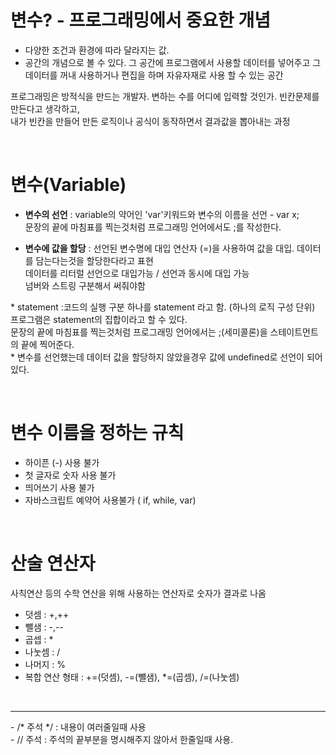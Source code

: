 # 변수? - 프로그래밍에서 중요한 개념
- 다양한 조건과 환경에 따라 달라지는 값.
- 공간의 개념으로 볼 수 있다. 그 공간에 프로그램에서 사용할 데이터를 넣어주고 그 데이터를 꺼내 사용하거나 편집을 하며 자유자재로 사용 할 수 있는 공간

프로그래밍은 방적식을 만드는 개발자. 변하는 수를 어디에 입력할 것인가. 빈칸문제를 만든다고 생각하고, </br>
내가 빈칸을 만들어 만든 로직이나 공식이 동작하면서 결과값을 뽑아내는 과정

</br>

# 변수(Variable)
- <b>변수의 선언</b> : variable의 약어인 'var'키워드와 변수의 이름을 선언 - var x; </br>
문장의 끝에 마침표를 찍는것처럼 프로그래밍 언어에서도 ;를 작성한다.

- <b>변수에 값을 할당</b> : 선언된 변수명에 대입 연산자 (=)을 사용하여 값을 대입. 데이터를 담는다는것을 할당한다라고 표현 </br>
데이터를 리터럴 선언으로 대입가능 / 선언과 동시에 대입 가능 </br>
넘버와 스트링 구분해서 써줘야함 </br>

\* statement :코드의 실행 구분 하나를 statement 라고 함. (하나의 로직 구성 단위) 프로그램은 statement의 집합이라고 할 수 있다.</br>
문장의 끝에 마침표를 찍는것처럼 프로그래밍 언어에서는 ;(세미콜론)을 스테이트먼트의 끝에 찍어준다. </br>
\* 변수를 선언했는데 데이터 값을 할당하지 않았을경우 값에 undefined로 선언이 되어있다.

</br>

# 변수 이름을 정하는 규칙
- 하이픈 (-) 사용 불가
- 첫 글자로 숫자 사용 불가
- 띄어쓰기 사용 불가
- 자바스크립트 예약어 사용불가 ( if, while, var) 

</br>

# 산술 연산자
사칙연산 등의 수학 연산을 위해 사용하는 연산자로 숫자가 결과로 나옴
- 덧셈 : +,++
- 뺄샘 : -,--
- 곱셉 : *
- 나눗셈 : /
- 나머지 : %
- 복합 연산 형태 : +=(덧셈), -=(뺄샘), *=(곱셈), /=(나눗셈)

</br>
<hr>
- /* 주석 */ : 내용이 여러줄일때 사용 </br>
- // 주석 : 주석의 끝부분을 명시해주지 않아서 한줄일때 사용. 
